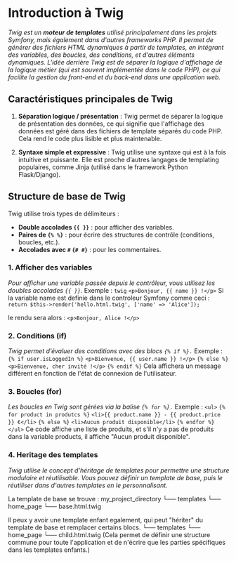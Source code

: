 # Introduction à Twig
*Twig est un **moteur de templates** utilisé principalement dans les projets Symfony, mais également dans d'autres frameworks PHP. Il permet de générer des fichiers HTML dynamiques à partir de templates, en intégrant des variables, des boucles, des conditions, et d'autres éléments dynamiques. L'idée derrière Twig est de séparer la logique d'affichage de la logique métier (qui est souvent implémentée dans le code PHP), ce qui facilite la gestion du front-end et du back-end dans une application web.*

## Caractéristiques principales de Twig

1. **Séparation logique / présentation** : 
   Twig permet de séparer la logique de présentation des données, ce qui signifie que l'affichage des données est géré dans des fichiers de template séparés du code PHP. Cela rend le code plus lisible et plus maintenable.

2. **Syntaxe simple et expressive** : 
   Twig utilise une syntaxe qui est à la fois intuitive et puissante. Elle est proche d’autres langages de templating populaires, comme Jinja (utilisé dans le framework Python Flask/Django).

## Structure de base de Twig

Twig utilise trois types de délimiteurs :
- **Double accolades `{{ }}`** : pour afficher des variables.
- **Paires de `{% %}`** : pour écrire des structures de contrôle (conditions, boucles, etc.).
- **Accolades avec `#` `{# #}`** : pour les commentaires.

### 1. Afficher des variables
*Pour afficher une variable passée depuis le contrôleur, vous utilisez les doubles accolades `{{ }}`.*
Exemple :
`twig`
    `<p>Bonjour, {{ name }} !</p>`
Si la variable name est definie dans le controleur Symfony comme ceci :
`return $this->render('hello.html.twig', ['name' => 'Alice']);`

le rendu sera alors :
`<p>Bonjour, Alice !</p>`

### 2. Conditions (if)
*Twig permet d’évaluer des conditions avec des blocs `{% if %}.`*
Exemple :
`{% if user.isLoggedIn %}`
    `<p>Bienvenue, {{ user.name }} !</p>`
`{% else %}`
    `<p>Bienvenue, cher invité !</p>`
`{% endif %}`
Cela affichera un message différent en fonction de l'état de connexion de l'utilisateur.

### 3. Boucles (for)
*Les boucles en Twig sont gérées via la balise `{% for %}.`*
Exemple :
`<ul>`
    `{% for product in produtcs %}`
        `<li>{{ product.name }} - {{ product.price }} €</li>`
    `{% else %}`
        `<li>Aucun produit disponible</li>`
    `{% endfor %}`
`</ul>`
Ce code affiche une liste de produits, et s'il n'y a pas de produits dans la variable products, il affiche "Aucun produit disponible".

### 4. Heritage des templates
*Twig utilise le concept d'héritage de templates pour permettre une structure modulaire et réutilisable. Vous pouvez définir un template de base, puis le réutiliser dans d'autres templates en le personnalisant.*

La template de base se trouve :
my_project_directory
└── templates
    └── home_page
        └── base.html.twig

Il peux y avoir une template enfant egalement, qui peut "hériter" du template de base et remplacer certains blocs.
└── templates
    └── home_page
        └── child.html.twig
(Cela permet de définir une structure commune pour toute l'application et de n'écrire que les parties spécifiques dans les templates enfants.)







